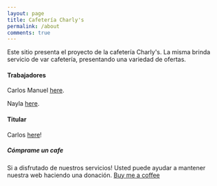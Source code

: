 ```yaml
---
layout: page
title: Cafetería Charly's
permalink: /about
comments: true
---
```


<div class="row justify-content-between">
<div class="col-md-8 pr-5">

<p>Este sitio presenta el proyecto de la cafetería Charly's. La misma brinda servicio de var cafetería, presentando una variedad de ofertas.</p>

<h4>Trabajadores</h4>

<p>Carlos Manuel <a href="">here</a>.</p>
<p>Nayla <a href="">here</a>.</p>

<h4>Titular</h4>

<p>Carlos <a href="">here</a>!</p>

</div>
</div>

<div class="col-md-4">
    <div class="sticky-top sticky-top-80">
        <h5>Cómprame un cafe</h5>
        <p>Si a disfrutado de nuestros servicios! Usted puede ayudar a mantener nuestra web haciendo una donación.
            <a target="_blank" href="https://www.wowthemes.net/donate/" class="btn btn-danger">Buy me a coffee</a>
        </p>
    </div>
</div>
